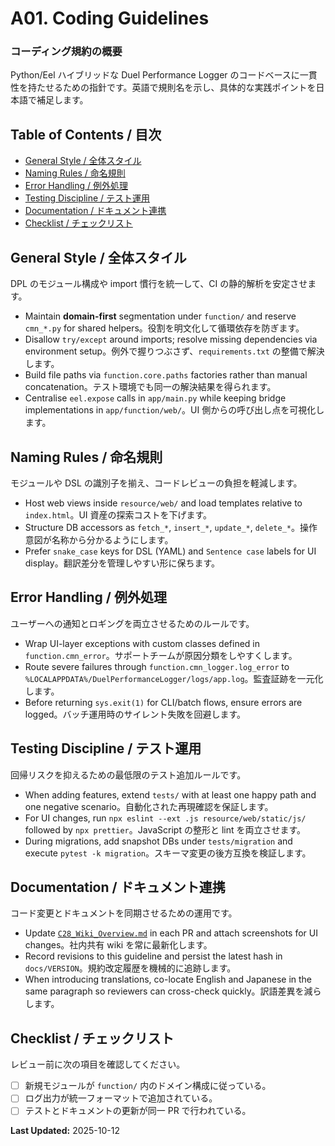 # A01. Coding Guidelines
### コーディング規約の概要
Python/Eel ハイブリッドな Duel Performance Logger のコードベースに一貫性を持たせるための指針です。英語で規則名を示し、具体的な実践ポイントを日本語で補足します。

## Table of Contents / 目次
- [General Style / 全体スタイル](#general-style)
- [Naming Rules / 命名規則](#naming-rules)
- [Error Handling / 例外処理](#error-handling)
- [Testing Discipline / テスト運用](#testing-discipline)
- [Documentation / ドキュメント連携](#documentation)
- [Checklist / チェックリスト](#checklist)

## <a id="general-style"></a>General Style / 全体スタイル
DPL のモジュール構成や import 慣行を統一して、CI の静的解析を安定させます。

- Maintain **domain-first** segmentation under `function/` and reserve `cmn_*.py` for shared helpers。役割を明文化して循環依存を防ぎます。
- Disallow `try/except` around imports; resolve missing dependencies via environment setup。例外で握りつぶさず、`requirements.txt` の整備で解決します。
- Build file paths via `function.core.paths` factories rather than manual concatenation。テスト環境でも同一の解決結果を得られます。
- Centralise `eel.expose` calls in `app/main.py` while keeping bridge implementations in `app/function/web/`。UI 側からの呼び出し点を可視化します。

## <a id="naming-rules"></a>Naming Rules / 命名規則
モジュールや DSL の識別子を揃え、コードレビューの負担を軽減します。

- Host web views inside `resource/web/` and load templates relative to `index.html`。UI 資産の探索コストを下げます。
- Structure DB accessors as `fetch_*`, `insert_*`, `update_*`, `delete_*`。操作意図が名称から分かるようにします。
- Prefer `snake_case` keys for DSL (YAML) and `Sentence case` labels for UI display。翻訳差分を管理しやすい形に保ちます。

## <a id="error-handling"></a>Error Handling / 例外処理
ユーザーへの通知とロギングを両立させるためのルールです。

- Wrap UI-layer exceptions with custom classes defined in `function.cmn_error`。サポートチームが原因分類をしやすくします。
- Route severe failures through `function.cmn_logger.log_error` to `%LOCALAPPDATA%/DuelPerformanceLogger/logs/app.log`。監査証跡を一元化します。
- Before returning `sys.exit(1)` for CLI/batch flows, ensure errors are logged。バッチ運用時のサイレント失敗を回避します。

## <a id="testing-discipline"></a>Testing Discipline / テスト運用
回帰リスクを抑えるための最低限のテスト追加ルールです。

- When adding features, extend `tests/` with at least one happy path and one negative scenario。自動化された再現確認を保証します。
- For UI changes, run `npx eslint --ext .js resource/web/static/js/` followed by `npx prettier`。JavaScript の整形と lint を両立させます。
- During migrations, add snapshot DBs under `tests/migration` and execute `pytest -k migration`。スキーマ変更の後方互換を検証します。

## <a id="documentation"></a>Documentation / ドキュメント連携
コード変更とドキュメントを同期させるための運用です。

- Update [`C28_Wiki_Overview.md`](C28_Wiki_Overview.md) in each PR and attach screenshots for UI changes。社内共有 wiki を常に最新化します。
- Record revisions to this guideline and persist the latest hash in `docs/VERSION`。規約改定履歴を機械的に追跡します。
- When introducing translations, co-locate English and Japanese in the same paragraph so reviewers can cross-check quickly。訳語差異を減らします。

## <a id="checklist"></a>Checklist / チェックリスト
レビュー前に次の項目を確認してください。

- [ ] 新規モジュールが `function/` 内のドメイン構成に従っている。
- [ ] ログ出力が統一フォーマットで追加されている。
- [ ] テストとドキュメントの更新が同一 PR で行われている。

**Last Updated:** 2025-10-12
